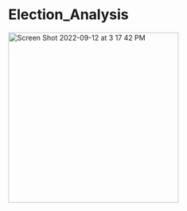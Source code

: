 # Election_Analysis

<img width="342" alt="Screen Shot 2022-09-12 at 3 17 42 PM" src="https://user-images.githubusercontent.com/112028108/189737515-0bef65e7-852d-4975-b86d-d62efaced522.png">
